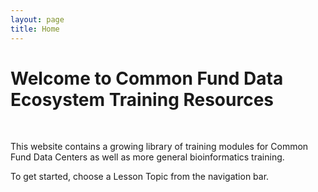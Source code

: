 ```yaml
---
layout: page
title: Home
---
```


Welcome to Common Fund Data Ecosystem Training Resources
========================================================

<script src="https://ajax.googleapis.com/ajax/libs/jquery/2.1.4/jquery.min.js"></script> <br /> 

<script src="http://thibaultjanbeyer.github.io/carousel-slider.js/cls.min.js"></script>

<div class="carousel-slider" data-width="640px" data-height="310px" data-speed="2000" data-overflow="hidden">
  <div class="inner">
  	<div class="slide" style="background:url('./images/carousel-images/carousel-images.001.jpeg'); background-size: contain; background-position: center; background-repeat: no-repeat"></div>
	<div class="slide" style="background:url('./images/carousel-images/carousel-images.002.jpeg'); background-size: contain; background-position: center; background-repeat: no-repeat"></div>
        <div class="slide" style="background:url('./images/carousel-images/carousel-images.003.jpeg'); background-size: cover"></div>
        <div class="slide" style="background:url('./images/carousel-images/carousel-images.004.jpeg'); background-size: contain; background-position: center; background-repeat: no-repeat"></div>
        <div class="slide" style="background:url('./images/carousel-images/carousel-images.005.jpeg'); background-size: cover"></div>
        <div class="slide" style="background:url('./images/carousel-images/carousel-images.006.jpeg'); background-size: cover"></div>
        <div class="slide" style="background:url('./images/carousel-images/carousel-images.007.jpeg'); background-size: cover"></div>
        <div class="slide" style="background:url('./images/carousel-images/carousel-images.008.jpeg'); background-size: cover"></div>
        <div class="slide" style="background:url('./images/carousel-images/carousel-images.009.jpeg'); background-size: cover"></div>
  </div>
  <div class="arrow left"></div>
  <div class="arrow right"></div>
</div>

This website contains a growing library of training modules for Common
Fund Data Centers as well as more general bioinformatics training.

To get started, choose a Lesson Topic from the navigation bar.
